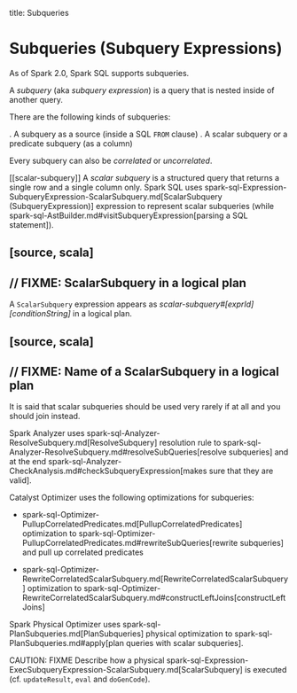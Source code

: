title: Subqueries

# Subqueries (Subquery Expressions)

As of Spark 2.0, Spark SQL supports subqueries.

A *subquery* (aka *subquery expression*) is a query that is nested inside of another query.

There are the following kinds of subqueries:

. A subquery as a source (inside a SQL `FROM` clause)
. A scalar subquery or a predicate subquery (as a column)

Every subquery can also be *correlated* or *uncorrelated*.

[[scalar-subquery]]
A *scalar subquery* is a structured query that returns a single row and a single column only. Spark SQL uses spark-sql-Expression-SubqueryExpression-ScalarSubquery.md[ScalarSubquery (SubqueryExpression)] expression to represent scalar subqueries (while spark-sql-AstBuilder.md#visitSubqueryExpression[parsing a SQL statement]).

[source, scala]
----
// FIXME: ScalarSubquery in a logical plan
----

A `ScalarSubquery` expression appears as *scalar-subquery#[exprId] [conditionString]* in a logical plan.

[source, scala]
----
// FIXME: Name of a ScalarSubquery in a logical plan
----

It is said that scalar subqueries should be used very rarely if at all and you should join instead.

Spark Analyzer uses spark-sql-Analyzer-ResolveSubquery.md[ResolveSubquery] resolution rule to spark-sql-Analyzer-ResolveSubquery.md#resolveSubQueries[resolve subqueries] and at the end spark-sql-Analyzer-CheckAnalysis.md#checkSubqueryExpression[makes sure that they are valid].

Catalyst Optimizer uses the following optimizations for subqueries:

* spark-sql-Optimizer-PullupCorrelatedPredicates.md[PullupCorrelatedPredicates] optimization to spark-sql-Optimizer-PullupCorrelatedPredicates.md#rewriteSubQueries[rewrite subqueries] and pull up correlated predicates

* spark-sql-Optimizer-RewriteCorrelatedScalarSubquery.md[RewriteCorrelatedScalarSubquery] optimization to spark-sql-Optimizer-RewriteCorrelatedScalarSubquery.md#constructLeftJoins[constructLeftJoins]

Spark Physical Optimizer uses spark-sql-PlanSubqueries.md[PlanSubqueries] physical optimization to spark-sql-PlanSubqueries.md#apply[plan queries with scalar subqueries].

CAUTION: FIXME Describe how a physical spark-sql-Expression-ExecSubqueryExpression-ScalarSubquery.md[ScalarSubquery] is executed (cf. `updateResult`, `eval` and `doGenCode`).
